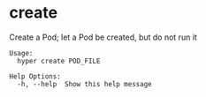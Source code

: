 # create

Create a Pod; let a Pod be created, but do not run it

	Usage:
	  hyper create POD_FILE

	Help Options:
	  -h, --help  Show this help message